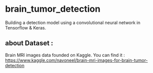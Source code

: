 # brain_tumor_detection
Building a detection model using a convolutional neural network in Tensorflow & Keras.

## about Dataset :

Brain MRI images data founded on Kaggle.
You can find it : https://www.kaggle.com/navoneel/brain-mri-images-for-brain-tumor-detection
